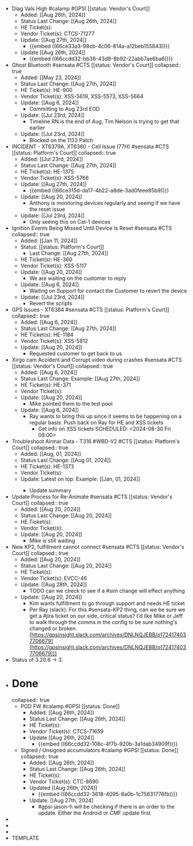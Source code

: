 - Diag Vals High #calamp #GPSI [[status: Vendor's Court]]
	- Added: [[Aug 26th, 2024]]
	- Status Last Change: [[Aug 26th, 2024]]
	- HE Ticket(s):
	- Vendor Ticket(s): CTCS-71277
	- Update: [[Aug 27th, 2024]]
		- {{embed ((66ce33a3-98cb-4c06-814a-a12beb155843))}}
	- Update [[Aug 26th, 2024]]
		- {{embed ((66ccdd32-bb38-43d8-8b92-22abb7ae6ba6))}}
- Ghost Bluetooth #sensata #CTS [[status: Vendor's Court]]
  collapsed:: true
	- Added: [[May 23, 2024]]
	- Status Last Change: [[Aug 27th, 2024]]
	- HE Ticket(s): HE-900
	- Vendor Ticket(s): XSS-5619, XSS-5573, XSS-5664
	- Update: [[Aug 6, 2024]]
		- Committing to Aug 23rd EOD
	- Update: [[Jul 23rd, 2024]]
		- Timeline RN is the end of Aug, Tim Nelson is trying to get that earlier
	- Update: [[Jul 23rd, 2024]]
		- Blocked on the 1133 Patch
- INCIDENT - XT6379A, XT6360 - Cell Issue (77H) #sensata #CTS [[status: Platform's Court]]
  collapsed:: true
	- Added: [[Jul 23rd, 2024]]
	- Status Last Change: [[Aug 27th, 2024]]
	- HE Ticket(s): HE-1375
	- Vendor Ticket(s): XSS-5766
	- Update: [[Aug 27th, 2024]]
		- {{embed ((66ce315d-da17-4b22-a8de-3ad0feee85b9))}}
	- Update: [[Aug 20, 2024]]
		- Anthony is monitoring devices regularly and seeing if we have the reset issue
	- Update: [[Jul 23rd, 2024]]
		- Only seeing this on Cat-1 devices
- Ignition Events Being Missed Until Device Is Reset #sensata #CTS
  collapsed:: true
	- Added: [[Jan 11, 2024]]
	- Status: [[status: Platform's Court]]
		- Last Change: [[Aug 27th, 2024]]
	- HE Ticket(s): HE-360
	- Vendor Ticket(s): XSS-5117
	- Update: [[Aug 20, 2024]]
		- We are waiting on the customer to reply
	- Update: [[Aug 6, 2024]]
		- Waiting on Support for contact the Customer to revert the device
	- Update: [[Jul 23rd, 2024]]
		- Revert the scripts
- GPS Issues - XT6384 #sensata #CTS [[status: Platform's Court]]
  collapsed:: true
	- Added: [[Aug 6, 2024]]
	- Status Last Change: [[Aug 27th, 2024]]
	- HE Ticket(s): HE-1184
	- Vendor Ticket(s): XSS-5812
	- Update: [[Aug 20, 2024]]
		- Requested customer to get back to us
- Xirgo cam Accident and Corrupt video during crashes #sensata #CTS [[status: Vendor's Court]]
  collapsed:: true
	- Added: [[Aug 6, 2024]]
	- Status Last Change: Example: [[Aug 27th, 2024]]
	- HE Ticket(s): HE-371
	- Vendor Ticket(s):
	- Update: [[Aug 20, 2024]]
		- Mike pointed them to the test pool
	- Update: [[Aug 6, 2024]]
		- Ray wants to bring this up since it seems to be happening on a regular basis. Push back on Ray for HE and XSS tickets
			- Get info on XSS tickets
			  SCHEDULED: <2024-08-30 Fri 09:00>
- Troubleshoot Airmar Data - T316 #WBD-V2 #CTS [[status: Platform's Court]]
  collapsed:: true
	- Added: [[Aug, 01, 2024]]
	- Status Last Change: [[Aug 01, 2024]]
	- HE Ticket(s): HE-1373
	- Vendor Ticket(s):
	- Update: <Array> Latest on top: Example: [[Jan, 01, 2024]]
		- Update summary
- Update Process for Re-Animate #sensata #CTS [[status: Vendor's Court]]
  collapsed:: true
	- Added: [[Aug 20, 2024]]
	- Status Last Change: [[Aug 20, 2024]]
	- HE Ticket(s):
	- Vendor Ticket(s):
	- Update: [[Aug 20, 2024]]
		- Mike is still waiting
- New KP2, fulfillment cannot connect #sensata #CTS [[status: Vendor's Court]]
  collapsed:: true
	- Added: [[Aug 20, 2024]]
	- Status Last Change: [[Aug 20, 2024]]
	- HE Ticket(s):
	- Vendor Ticket(s): EVCC-46
	- Update: [[Aug 28th, 2024]]
		- TODO can we check to see if a #sim change will effect anything
	- Update: [[Aug 20, 2024]]
		- Kim wants fulfillment to go through support and needs HE ticket
		- Per Ray (slack): For this #sensata-KP2 thing, can we be sure we get a #jira ticket on our side, critical status? I'd like Mike or Jeff to walk through the comms in the config to be sure nothing's changed or broken.
		  [https://gpsinsight.slack.com/archives/DNLNQJEBB/p1724174037706679](https://gpsinsight.slack.com/archives/DNLNQJEBB/p1724174037706679)]]
- Status  of 3.20.6 -> 3.
- # Done
  collapsed:: true
	- POD FW #calamp #GPSI [[status: Done]]
		- Added: [[Aug 26th, 2024]]
		- Status Last Change: [[Aug 26th, 2024]]
		- HE Ticket(s):
		- Vendor Ticket(s): CTCS-71659
		- Update [[Aug 26th, 2024]]
			- {{embed ((66ccdd32-108c-4f7b-920b-3a1dab34909f))}}
	- Signed / Unsigned accumulators  #calamp #GPSI [[status: Done]]
	  collapsed:: true
		- Added: [[Aug 26th, 2024]]
		- Status Last Change: [[Aug 26th, 2024]]
		- HE Ticket(s):
		- Vendor Ticket(s): CTC-8690
		- Updated [[Aug 26th, 2024]]
			- {{embed ((66ccdd32-3618-4095-8a0b-1c75631776fb))}}
		- Update: [[Aug 27th, 2024]
			- #gpsi-jason-h will be checking if there is an order to the update. Either the Android or CMF update first
-
-
-
- TEMPLATE <Title> <tag: vendor> <tag: platform> <status: of issue>
  collapsed:: true
	- Added: Date Added Example: [[Jan, 01, 2024]]
	- Status Last Change: Example: [[Jan, 01, 2024]]
	- HE Ticket(s): HE Project Tickets
	- Vendor Ticket(s): Vendor Ticket numbers
	- Update: <Array> Latest on top: Example: [[Jan, 01, 2024]]
		- Update summary
